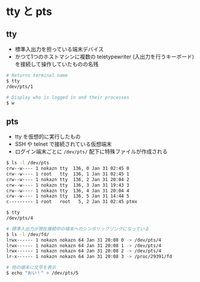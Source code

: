 # tty と pts

## tty

- 標準入出力を担っている端末デバイス
- かつて1つのホストマシンに複数の teletypewriter (入出力を行うキーボード) を接続して操作していたものの名残

```sh
# Returns terminal name
$ tty
/dev/pts/1

# Display who is logged in and their processes
$ w
```

## pts

- tty を仮想的に実行したもの
- SSH や telnet で接続されている仮想端末
- ログイン端末ごとに `/dev/pts/` 配下に特殊ファイルが作成される

```sh
$ ls -l /dev/pts
crw--w---- 1 nokazn tty  136, 0 Jan 31 02:45 0
crw--w---- 1 root   tty  136, 1 Jan 31 02:45 1
crw--w---- 1 nokazn tty  136, 2 Jan 31 20:04 2
crw--w---- 1 nokazn tty  136, 3 Jan 31 19:43 3
crw--w---- 1 nokazn tty  136, 4 Jan 31 20:04 4
crw--w---- 1 nokazn tty  136, 5 Jan 31 14:44 5
c--------- 1 root   root   5, 2 Jan 31 02:45 ptmx

$ tty
/dev/pts/4

# 標準入出力が現在接続中の端末へのシンボリックリンクになっている
$ ls -l /dev/fd/
lrwx------ 1 nokazn nokazn 64 Jan 31 20:08 0 -> /dev/pts/4
lrwx------ 1 nokazn nokazn 64 Jan 31 20:08 1 -> /dev/pts/4
lrwx------ 1 nokazn nokazn 64 Jan 31 20:08 2 -> /dev/pts/4
lr-x------ 1 nokazn nokazn 64 Jan 31 20:08 3 -> /proc/29391/fd

# 他の端末に文字を表示
$ echo "おい！" > /dev/pts/5
```